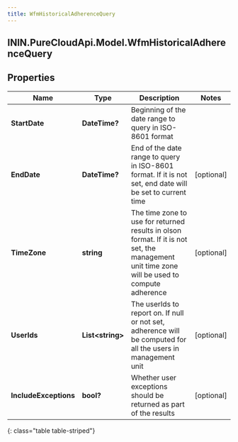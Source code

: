 ```yaml
---
title: WfmHistoricalAdherenceQuery
---
```

## ININ.PureCloudApi.Model.WfmHistoricalAdherenceQuery

## Properties

|Name | Type | Description | Notes|
|------------ | ------------- | ------------- | -------------|
| **StartDate** | **DateTime?** | Beginning of the date range to query in ISO-8601 format | |
| **EndDate** | **DateTime?** | End of the date range to query in ISO-8601 format. If it is not set, end date will be set to current time | [optional] |
| **TimeZone** | **string** | The time zone to use for returned results in olson format. If it is not set, the management unit time zone will be used to compute adherence | [optional] |
| **UserIds** | **List&lt;string&gt;** | The userIds to report on. If null or not set, adherence will be computed for all the users in management unit | [optional] |
| **IncludeExceptions** | **bool?** | Whether user exceptions should be returned as part of the results | [optional] |
{: class="table table-striped"}


